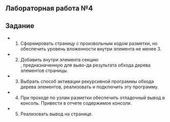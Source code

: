 ## Лабораторная работа №4

## Задание

- 1. Сформировать страницу с произвольным кодом разметки, но обеспечить уровень вложенности внутри элемента <body> не менее 3. 
- 2. Добавить внутри элемента <body> секцию <div>, предназначенную для выво-да результата обхода дерева элементов страницы. 
- 3. Выбрать способ активации рекурсивной программы обхода дерева элементов, реализовать и подключить эту программу. 
- 4. При проходе по узлам разметки обеспечить отладочный вывод в консоль. Привести в отчете содержимое консоли. 
- 5. Реализовать вывод на странице.
